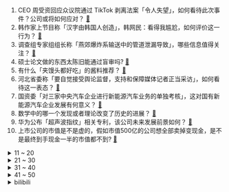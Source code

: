 1. CEO 周受资回应众议院通过 TikTok 剥离法案「令人失望」，如何看待此次事件？公司或将如何应对？ [:link:](https://www.zhihu.com/question/648519020)
2. 韩作家上节目称「汉字由韩国人创造」，韩网民：看得我尴尬，如何评价这一行为？ [:link:](https://www.zhihu.com/question/648230665)
3. 调查组专家组组长称「燕郊爆炸系输送中的管道泄漏导致」，哪些信息值得关注？ [:link:](https://www.zhihu.com/question/648558590)
4. 硕士论文做的东西太陈旧能通过盲审吗? [:link:](https://www.zhihu.com/question/647939014)
5. 有什么「夹馒头都好吃」的酱料推荐？ [:link:](https://www.zhihu.com/question/646455629)
6. 河北省委称「要自觉接受舆论监督，支持和保障媒体记者正当采访」，如何看待这一表态？ [:link:](https://www.zhihu.com/question/648567742)
7. 国资委「对三家中央汽车企业进行新能源汽车业务的单独考核」，这对国有新能源汽车企业发展有何意义？ [:link:](https://www.zhihu.com/question/647153410)
8. 数学中的哪一个发现或者理论改变了历史的进展？ [:link:](https://www.zhihu.com/question/646614368)
9. 华为公布「超声波指纹」相关专利，该公司未来发展前景如何？ [:link:](https://www.zhihu.com/question/648040927)
10. 上市公司的市值是不是虚的，假如市值500亿的公司想全部卖掉变现金，是不是最终到手现金一半的市值都不到? [:link:](https://www.zhihu.com/question/648313173)
<details>
<summary>11 ~ 20</summary>

11. SpaceX「星舰」第三次试飞，达到环绕速度，重返大气层过程中失去信号，任务提前结束，有哪些看点？ [:link:](https://www.zhihu.com/question/648580491)
12. 早晨运动，是让人精神一整天还是疲倦一整天？ [:link:](https://www.zhihu.com/question/647449499)
13. 4岁半的女儿掰着手指算8-9的掰到零的时候掰完了说8-9=0。我该怎么跟她解释说还有比零小的负数? [:link:](https://www.zhihu.com/question/639584225)
14. 安徽一女子做抽脂手术时死亡，家属称监护仪报警 16 分钟被当作机器故障，事件后续进展如何？ [:link:](https://www.zhihu.com/question/648380019)
15. 如果让你永远生活在农村，但每月给补助5000元，没有车贷、房贷，可种地、养鸡鸭，你愿这样生活终老吗？ [:link:](https://www.zhihu.com/question/647392013)
16. 公司想让我先教会新人然后把我「踢掉」，我该怎么办? [:link:](https://www.zhihu.com/question/648153782)
17. 李佳琦董宇辉等 17 名主播被点名，产品质量和价格误导问题突出，网红直播间购买商品遇质量问题如何维权？ [:link:](https://www.zhihu.com/question/648523542)
18. TikTok 告知员工，称不会改变数据保护策略，将继续游说美参议院，TikTok 能否成功渡劫？ [:link:](https://www.zhihu.com/question/648478040)
19. 有哪些不可思议的数学常识？ [:link:](https://www.zhihu.com/question/648407526)
20. 这次 AWE 三星电视放了哪些大招？如何评价最新一代 AI 芯片？ [:link:](https://www.zhihu.com/question/647138041)
</details>
<details>
<summary>21 ~ 30</summary>

21. 旅途中你有过哪些「人生高光时刻」？ [:link:](https://www.zhihu.com/question/648235746)
22. 如何评价《一人之下》漫画 663（704）话？ [:link:](https://www.zhihu.com/question/648606793)
23. 导师第一年开始招研究生，可以选吗？ [:link:](https://www.zhihu.com/question/648224248)
24. 如何看待Devin AI software engineer? [:link:](https://www.zhihu.com/question/648314977)
25. 「辞职潮」未休：韩保健福祉部称过去一天有 511 名医科大学学生提出休学申请，事态还将持续多久？ [:link:](https://www.zhihu.com/question/648325247)
26. 如果让你用数学里的元素来定义自己，你会怎么定义？ [:link:](https://www.zhihu.com/question/648407520)
27. 火车硬卧可以让你有多崩溃？ [:link:](https://www.zhihu.com/question/291849780)
28. 王治郅如果放在现在小球时代能达到什么高度？ [:link:](https://www.zhihu.com/question/599628904)
29. 阿拉伯人为何很少有工程师和科学家? [:link:](https://www.zhihu.com/question/647663489)
30. 结婚门当户对真的那么重要吗？ [:link:](https://www.zhihu.com/question/580961358)
</details>
<details>
<summary>31 ~ 40</summary>

31. 可以分享一张今天你拍的好看的落日照吗？ [:link:](https://www.zhihu.com/question/635790666)
32. TVB版《倚天屠龙记》为什么找55岁的刘松仁扮演张翠山，找45岁的米雪扮演殷素素？ [:link:](https://www.zhihu.com/question/516024159)
33. 大模型百舸争流，国产全自研大模型如何才能突出重围？ [:link:](https://www.zhihu.com/question/648491301)
34. 2024 LPL 春季赛TES VS JDG，如何评价这场比赛？ [:link:](https://www.zhihu.com/question/648558627)
35. 清华大学教授称大学越来越像工厂，张雪峰表示「发现问题引起共鸣不是能耐」，如何看待双方言论？ [:link:](https://www.zhihu.com/question/648540563)
36. 在产业结构向绿色低碳转型的今天，你所在的行业未来可能面临哪些机遇和挑战？有哪些应对路径？ [:link:](https://www.zhihu.com/question/482300801)
37. 可以看一下你家养的小猫小狗吗    ? [:link:](https://www.zhihu.com/question/632822629)
38. AI如何辅助编程？ [:link:](https://www.zhihu.com/question/646628593)
39. 每天饮食注意哪些方面，可以在不知不觉中减肥？ [:link:](https://www.zhihu.com/question/647590659)
40. OpenAI 首席技术官称 Sora 将于年内正式向公众推出，将带来哪些影响？ [:link:](https://www.zhihu.com/question/648545102)
</details>
<details>
<summary>41 ~ 50</summary>

41. 媒体调查「樱桃膨大剂」乱象，黑作坊私配假农药销往全国，将产生哪些影响？ [:link:](https://www.zhihu.com/question/648542770)
42. 香港楼市突然火爆，你觉得现下是去香港投资房产的最佳时机吗？ [:link:](https://www.zhihu.com/question/648539777)
43. 代孕黑市称优质卵子可售 100 万，为何代孕一直屡禁不止？取卵对身体造成的伤害有多大？ [:link:](https://www.zhihu.com/question/648536617)
44. 报道称 4 万余台作弊加油机流向全国，网红打假博主曝光加油站「偷油漏税」，哪些信息值得关注？ [:link:](https://www.zhihu.com/question/648531675)
45. 甘肃麻辣烫引发热议，天水能否继淄博、哈尔滨之后成为旅行首选？ [:link:](https://www.zhihu.com/question/648323678)
46. 2024阿里巴巴达摩院全球数学竞赛启动，首次向AI开放并邀全球大模型参赛，AI做题会超越人类吗？ [:link:](https://www.zhihu.com/question/648499984)
47. 王毅将访问新西兰、澳大利亚并举行第七轮中澳外交与战略对话，哪些信息值得关注？ [:link:](https://www.zhihu.com/question/648540345)
48. 如何看待《葬送的芙莉莲》——离“神作”还差临门一脚? [:link:](https://www.zhihu.com/question/648310665)
49. 5K预算，求大家推荐性价比高的装机清单，是选酷睿还是锐龙处理器更好? [:link:](https://www.zhihu.com/question/646084654)
50. 2024WTT新加坡大满贯男单十六强，林诗栋1-3波尔，如何看待这场比赛？ [:link:](https://www.zhihu.com/question/648586159)
</details><details>
<summary>bilibili</summary>

</details>